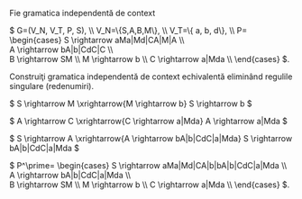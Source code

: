 Fie gramatica independentă de context 

$ G=(V_N, V_T, P, S), \\\\
V_N=\\{S,A,B,M\\}, \\\\ 
V_T=\\{ a, b, d\\}, \\\\
P=
\begin{cases}
S \rightarrow aMa|Md|CA|M|A \\\\  
A \rightarrow bA|b|CdC|C  \\\\   
B \rightarrow SM  \\\\
M \rightarrow b  \\\\
C \rightarrow a|Mda  \\\\
\end{cases} $.

Construiţi gramatica independentă de context echivalentă  eliminând  regulile singulare (redenumiri).


$ S \rightarrow M \xrightarrow{M \rightarrow b} S \rightarrow b $

$ A \rightarrow C \xrightarrow{C \rightarrow a|Mda} A \rightarrow a|Mda $

$ S \rightarrow A \xrightarrow{A \rightarrow bA|b|CdC|a|Mda} S \rightarrow bA|b|CdC|a|Mda $


$ P^\prime=
\begin{cases}
S \rightarrow aMa|Md|CA|b|bA|b|CdC|a|Mda \\\\  
A \rightarrow bA|b|CdC|a|Mda  \\\\   
B \rightarrow SM  \\\\
M \rightarrow b  \\\\
C \rightarrow a|Mda  \\\\
\end{cases} $.